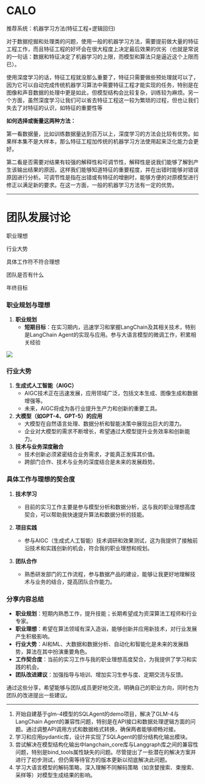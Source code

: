 # CALO

推荐系统：机器学习方法(特征工程+逻辑回归)

对于数据挖掘和处理类的问题，使用一般的机器学习方法，需要提前做大量的特征工程工作，而且特征工程的好坏会在很大程度上决定最后效果的优劣（也就是常说的一句话：数据和特征决定了机器学习的上限，而模型和算法只是逼近这个上限而已）。

使用深度学习的话，特征工程就没那么重要了，特征只需要做些预处理就可以了，因为它可以自动完成传统机器学习算法中需要特征工程才能实现的任务，特别是在图像和声音数据的处理中更是如此，但模型结构会比较复杂，训练较为麻烦。另一个方面，虽然深度学习让我们可以省去特征工程这一较为繁琐的过程，但也让我们失去了对特征的认识，如特征的重要性等

**如何选择或衡量这两种方法：**

第一看数据量，比如训练数据量达到百万以上，深度学习的方法会比较有优势。如果样本集不是大样本，那么特征工程加传统的机器学习方法使用起来泛化能力会更好。

第二看是否需要对结果有较强的解释性和可调节性，解释性是说我们能够了解到产生该输出结果的原因，这样我们能够知道特征的重要程度，并在出错时能够对错误原因进行分析。可调节性是指在出错或有特征的增删时，能够方便的对原模型进行修正以满足新的要求。在这一方面，一般的机器学习方法有一定的优势。

---

# 团队发展讨论

职业理想

行业大势

具体工作符不符合理想

团队是否有什么

年终目标

### 职业规划与理想

1. **职业规划**
   - **短期目标**：在实习期内，迅速学习和掌握LangChain及其相关技术，特别是LangChain Agent的实现与应用。参与大语言模型的微调工作，积累相关经验

![](2024-06-06-16-44-37.png)

### 行业大势

1. **生成式人工智能（AIGC）**
	- AIGC技术正在迅速发展，应用领域广泛，包括文本生成、图像生成和数据增强等。
	- 未来，AIGC将成为各行业提升生产力和创新的重要工具。
3. **大模型（如GPT-4、GPT-5）的应用**
	- 大模型在自然语言处理、数据分析和智能决策中展现出巨大的潜力。
	- 企业对大模型的需求不断增长，希望通过大模型提升业务效率和创新能力。
3. **技术与业务深度融合**
	- 技术创新必须紧密结合业务需求，才能真正发挥其价值。
	- 跨部门合作、技术与业务的深度结合是未来的发展趋势。

### 具体工作与理想的契合度

1. **技术学习**
   - 目前的实习工作主要是参与模型分析和数据分析，这与我的职业理想高度契合，可以帮助我快速提升算法和数据分析的技能。

2. **项目实践**
   - 参与AIGC（生成式人工智能）技术调研和效果测试，这为我提供了接触前沿技术和实践创新的机会，符合我的职业理想和规划。

3. **团队合作**
   - 熟悉研发部门的工作流程，参与数据产品的建设，能够让我更好地理解技术与业务的结合，提高团队合作能力。

### 分享内容总结

- **职业规划**：短期内熟悉工作，提升技能；长期希望成为资深算法工程师和行业专家。
- **职业理想**：希望在算法领域有深入造诣，能够创新并应用新技术，对行业发展产生积极影响。
- **行业大势**：AI和ML、大数据和数据分析、自动化和智能化是未来的发展趋势，算法在其中扮演重要角色。
- **工作契合度**：当前的实习工作与我的职业理想高度契合，为我提供了学习和实践的机会。
- **团队改进建议**：加强指导与培训、增加实习生参与度、定期交流与反馈。

通过这些分享，希望能够与团队成员更好地交流，明确自己的职业方向，同时也为团队的改进提出一些建议。

---

1. 开始自建基于glm-4模型的SQLAgent的demo项目，解决了GLM-4与LangChain Agent的兼容性问题，特别是在API接口和数据处理逻辑方面的问题。通过调整API调用方式和数据格式转换，确保两者能够顺畅对接。
2. 学习和应用pydantic库，设计并实现了SQLAgent的部分结构化输出模块。
3. 尝试解决在模型结构化输出中langchain_core库与Langgraph库之间的兼容性问题，特别是bind_tools属性缺失的问题。尽管提出了一些潜在的解决方案并进行了初步测试，但仍需等待官方的版本更新以彻底解决此问题。
4. 学习大语言模型的解码策略，深入理解不同解码策略（如贪婪搜索、束搜索、采样等）对模型生成结果的影响。
